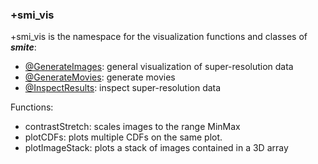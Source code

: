 ### +smi_vis

+smi_vis is the namespace for the visualization functions and classes of
***smite***:
- [@GenerateImages](@GenerateImages/README.md):
  general visualization of super-resolution data
- [@GenerateMovies](@GenerateMovies/README.md):
  generate movies
- [@InspectResults](@InspectResults/README.md):
  inspect super-resolution data

Functions:
- contrastStretch: scales images to the range MinMax
- plotCDFs:        plots multiple CDFs on the same plot.
- plotImageStack:  plots a stack of images contained in a 3D array
